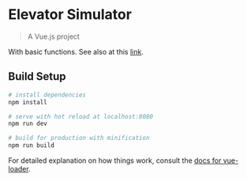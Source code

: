# Elevator Simulator

> A Vue.js project

With basic functions. See also at this [link](http://shenlvmeng.github.io/elevator/index.html).

## Build Setup

``` bash
# install dependencies
npm install

# serve with hot reload at localhost:8080
npm run dev

# build for production with minification
npm run build
```

For detailed explanation on how things work, consult the [docs for vue-loader](http://vuejs.github.io/vue-loader).
